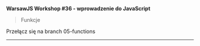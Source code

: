 **WarsawJS Workshop #36 - wprowadzenie do JavaScript**
> Funkcje

Przełącz się na branch 05-functions

---

